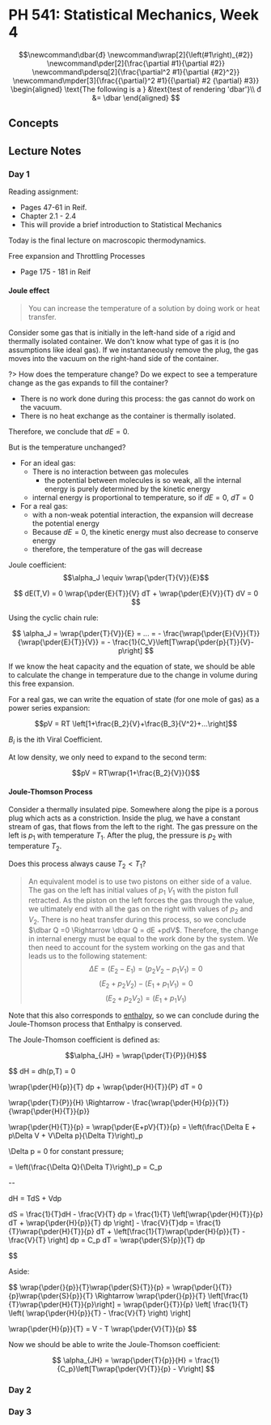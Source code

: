# PH 541: Statistical Mechanics, Week 4

$$\newcommand\dbar{đ}
\newcommand\wrap[2]{\left(#1\right)_{#2}}
\newcommand\pder[2]{\frac{\partial #1}{\partial #2}}
\newcommand\pdersq[2]{\frac{\partial^2 #1}{\partial {#2}^2}}
\newcommand\mpder[3]{\frac{{\partial}^2 #1}{{\partial} #2 {\partial} #3}}
\begin{aligned}
\text{The following is a } &\text{test of rendering 'dbar'}\\
đ &= \dbar
\end{aligned}
$$

## Concepts

## Lecture Notes

### Day 1

Reading assignment:
- Pages 47-61 in Reif.
- Chapter 2.1 - 2.4
- This will provide a brief introduction to Statistical Mechanics

Today is the final lecture on macroscopic thermodynamics.

Free expansion and Throttling Processes
- Page 175 - 181 in Reif

#### Joule effect

> You can increase the temperature of a solution by doing work or heat transfer.

Consider some gas that is initially in the left-hand side of a rigid and thermally isolated container. We don't know what type of gas it is (no assumptions like ideal gas). If we instantaneously remove the plug, the gas moves into the vacuum on the right-hand side of the container.

?> How does the temperature change? Do we expect to see a temperature change as the gas expands to fill the container?

- There is no work done during this process: the gas cannot do work on the vacuum.
- There is no heat exchange as the container is thermally isolated.

Therefore, we conclude that $dE=0$.

But is the temperature unchanged?
- For an ideal gas:
  - There is no interaction between gas molecules
    - the potential between molecules is so weak, all the internal energy is purely determined by the kinetic energy
  - internal energy is proportional to temperature, so if $dE = 0$, $dT = 0$
- For a real gas:
  - with a non-weak potential interaction, the expansion will decrease the potential energy
  - Because $dE=0$, the kinetic energy must also decrease to conserve energy
  - therefore, the temperature of the gas will decrease

Joule coefficient:
$$\alpha_J \equiv \wrap{\pder{T}{V}}{E}$$

$$
dE(T,V) = 0
\wrap{\pder{E}{T}}{V} dT + \wrap{\pder{E}{V}}{T} dV = 0
$$

Using the cyclic chain rule:

$$
\alpha_J = \wrap{\pder{T}{V}}{E} = ... = - \frac{\wrap{\pder{E}{V}}{T}}{\wrap{\pder{E}{T}}{V}}
= - \frac{1}{C_V}\left[T\wrap{\pder{p}{T}}{V}-p\right]
$$

If we know the heat capacity and the equation of state, we should be able to calculate the change in temperature due to the change in volume during this free expansion.

For a real gas, we can write the equation of state (for one mole of gas) as a power series expansion:

$$pV = RT \left[1+\frac{B_2}{V}+\frac{B_3}{V^2}+...\right]$$

$B_i$ is the ith Viral Coefficient.

At low density, we only need to expand to the second term:

$$pV = RT\wrap{1+\frac{B_2}{V}}{}$$

#### Joule-Thomson Process

Consider a thermally insulated pipe. Somewhere along the pipe is a porous plug which acts as a constriction. Inside the plug, we have a constant stream of gas, that flows from the left to the right.
The gas pressure on the left is $p_1$ with temperature $T_1$. After the plug, the pressure is $p_2$ with temperature $T_2$.

Does this process always cause $T_2<T_1$?

> An equivalent model is to use two pistons on either side of a value. The gas on the left has initial values of $p_1$ $V_1$ with the piston full retracted. As the piston on the left forces the gas through the value, we ultimately end with all the gas on the right with values of $p_2$ and $V_2$. There is no heat transfer during this process, so we conclude $\dbar Q =0 \Rightarrow \dbar Q = dE +pdV$. Therefore, the change in internal energy must be equal to the work done by the system. We then need to account for the system working on the gas and that leads us to the following statement: $$\Delta E = (E_2 - E_1) = (p_2 V_2 - p_1 V_1) = 0$$ $$(E_2 + p_2 V_2) - (E_1 + p_1 V_1) = 0$$ $$(E_2 + p_2 V_2) = (E_1 + p_1 V_1)$$

Note that this also corresponds to [enthalpy](/physics/Enthalpy.md), so we can conclude during the Joule-Thomson process that Enthalpy is conserved.

The Joule-Thomson coefficient is defined as:

$$\alpha_{JH} = \wrap{\pder{T}{P}}{H}$$

$$
dH = dh(p,T) = 0

\wrap{\pder{H}{p}}{T} dp + \wrap{\pder{H}{T}}{P} dT = 0

\wrap{\pder{T}{P}}{H} \Rightarrow - \frac{\wrap{\pder{H}{p}}{T}}{\wrap{\pder{H}{T}}{p}}

\wrap{\pder{H}{T}}{p}
 = \wrap{\pder{E+pV}{T}}{p} = \left(\frac{\Delta E + p\Delta V + V\Delta p}{\Delta T}\right)_p

\Delta p = 0 for constant pressure;

= \left(\frac{\Delta Q}{\Delta T}\right)_p = C_p

--

dH = TdS + Vdp

dS = \frac{1}{T}dH - \frac{V}{T} dp
= \frac{1}{T} \left[\wrap{\pder{H}{T}}{p} dT + \wrap{\pder{H}{p}}{T} dp \right] - \frac{V}{T}dp
= \frac{1}{T}\wrap{\pder{H}{T}}{p} dT + \left[\frac{1}{T}\wrap{\pder{H}{p}}{T} - \frac{V}{T} \right] dp
= C_p dT = \wrap{\pder{S}{p}}{T} dp

$$

Aside:

$$
\wrap{\pder{}{p}}{T}\wrap{\pder{S}{T}}{p} = \wrap{\pder{}{T}}{p}\wrap{\pder{S}{p}}{T} \Rightarrow \wrap{\pder{}{p}}{T} \left[\frac{1}{T}\wrap{\pder{H}{T}}{p}\right]
= \wrap{\pder{}{T}}{p} \left[ \frac{1}{T} \left( \wrap{\pder{H}{p}}{T} - \frac{V}{T} \right) \right]

\wrap{\pder{H}{p}}{T} = V - T \wrap{\pder{V}{T}}{p}
$$

Now we should be able to write the Joule-Thomson coefficient:

$$
\alpha_{JH} = \wrap{\pder{T}{p}}{H} = \frac{1}{C_p}\left[T\wrap{\pder{V}{T}}{p} - V\right]
$$


### Day 2

### Day 3
